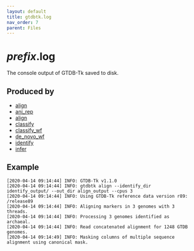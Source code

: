 ```yaml
---
layout: default
title: gtdbtk.log
nav_order: 7
parent: Files
---
```


# *prefix*.log

The console output of GTDB-Tk saved to disk.

## Produced by

* [align](../commands/align.html)
* [ani_rep](../commands/ani_rep.html)
* [align](../commands/align.html)
* [classify](../commands/classify.html)
* [classify_wf](../commands/classify_wf.html)
* [de_novo_wf](../commands/de_novo_wf.html)
* [identify](../commands/identify.html)
* [infer](../commands/infer.html)

## Example

```text
[2020-04-14 09:14:44] INFO: GTDB-Tk v1.1.0
[2020-04-14 09:14:44] INFO: gtdbtk align --identify_dir identify_output/ --out_dir align_output --cpus 3
[2020-04-14 09:14:44] INFO: Using GTDB-Tk reference data version r89: /release89
[2020-04-14 09:14:44] INFO: Aligning markers in 3 genomes with 3 threads.
[2020-04-14 09:14:44] INFO: Processing 3 genomes identified as archaeal.
[2020-04-14 09:14:44] INFO: Read concatenated alignment for 1248 GTDB genomes.
[2020-04-14 09:14:49] INFO: Masking columns of multiple sequence alignment using canonical mask.
```
